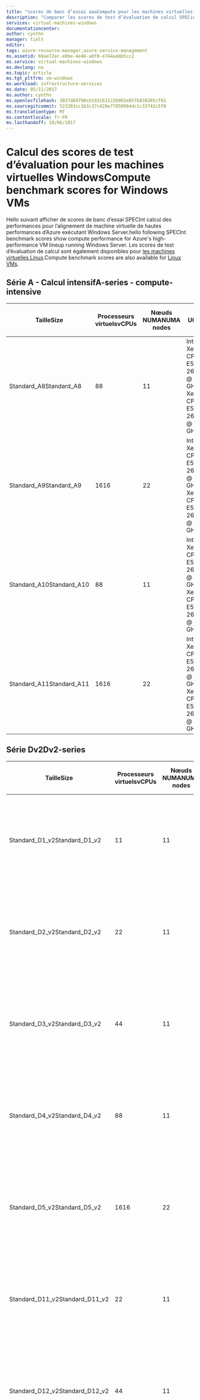 ```yaml
---
title: "scores de banc d’essai aaaCompute pour les machines virtuelles Windows | Documents Microsoft"
description: "Comparer les scores de test d’évaluation de calcul SPECint pour les machines virtuelles Azure exécutant Windows Server"
services: virtual-machines-windows
documentationcenter: 
author: cynthn
manager: timlt
editor: 
tags: azure-resource-manager,azure-service-management
ms.assetid: 69ae72ec-e8be-4e46-a8f0-e744aebb5cc2
ms.service: virtual-machines-windows
ms.devlang: na
ms.topic: article
ms.tgt_pltfrm: vm-windows
ms.workload: infrastructure-services
ms.date: 05/11/2017
ms.author: cynthn
ms.openlocfilehash: 3037d69790cb193161122b902e85fb838285cf81
ms.sourcegitcommit: 523283cc1b3c37c428e77850964dc1c33742c5f0
ms.translationtype: MT
ms.contentlocale: fr-FR
ms.lasthandoff: 10/06/2017
---
```

# <a name="compute-benchmark-scores-for-windows-vms"></a><span data-ttu-id="be44f-103">Calcul des scores de test d’évaluation pour les machines virtuelles Windows</span><span class="sxs-lookup"><span data-stu-id="be44f-103">Compute benchmark scores for Windows VMs</span></span>
<span data-ttu-id="be44f-104">Hello suivant afficher de scores de banc d’essai SPECInt calcul des performances pour l’alignement de machine virtuelle de hautes performances d’Azure exécutant Windows Server.</span><span class="sxs-lookup"><span data-stu-id="be44f-104">hello following SPECInt benchmark scores show compute performance for Azure's high-performance VM lineup running Windows Server.</span></span> <span data-ttu-id="be44f-105">Les scores de test d’évaluation de calcul sont également disponibles pour [les machines virtuelles Linux](../linux/compute-benchmark-scores.md?toc=%2fazure%2fvirtual-machines%2flinux%2ftoc.json).</span><span class="sxs-lookup"><span data-stu-id="be44f-105">Compute benchmark scores are also available for [Linux VMs](../linux/compute-benchmark-scores.md?toc=%2fazure%2fvirtual-machines%2flinux%2ftoc.json).</span></span>

## <a name="a-series---compute-intensive"></a><span data-ttu-id="be44f-106">Série A - Calcul intensif</span><span class="sxs-lookup"><span data-stu-id="be44f-106">A-series - compute-intensive</span></span>
| <span data-ttu-id="be44f-107">Taille</span><span class="sxs-lookup"><span data-stu-id="be44f-107">Size</span></span> | <span data-ttu-id="be44f-108">Processeurs virtuels</span><span class="sxs-lookup"><span data-stu-id="be44f-108">vCPUs</span></span> | <span data-ttu-id="be44f-109">Nœuds NUMA</span><span class="sxs-lookup"><span data-stu-id="be44f-109">NUMA nodes</span></span> | <span data-ttu-id="be44f-110">UC</span><span class="sxs-lookup"><span data-stu-id="be44f-110">CPU</span></span> | <span data-ttu-id="be44f-111">Exécutions</span><span class="sxs-lookup"><span data-stu-id="be44f-111">Runs</span></span> | <span data-ttu-id="be44f-112">Taux de base moy.</span><span class="sxs-lookup"><span data-stu-id="be44f-112">Avg base rate</span></span> | <span data-ttu-id="be44f-113">StdDev</span><span class="sxs-lookup"><span data-stu-id="be44f-113">StdDev</span></span> |
| --- | --- | --- | --- | --- | --- | --- |
| <span data-ttu-id="be44f-114">Standard_A8</span><span class="sxs-lookup"><span data-stu-id="be44f-114">Standard_A8</span></span> |<span data-ttu-id="be44f-115">8</span><span class="sxs-lookup"><span data-stu-id="be44f-115">8</span></span> |<span data-ttu-id="be44f-116">1</span><span class="sxs-lookup"><span data-stu-id="be44f-116">1</span></span> |<span data-ttu-id="be44f-117">Intel Xeon CPU E5-2670 0 @ 2,6 GHz</span><span class="sxs-lookup"><span data-stu-id="be44f-117">Intel Xeon CPU E5-2670 0 @ 2.6 GHz</span></span> |<span data-ttu-id="be44f-118">10</span><span class="sxs-lookup"><span data-stu-id="be44f-118">10</span></span> |<span data-ttu-id="be44f-119">236.1</span><span class="sxs-lookup"><span data-stu-id="be44f-119">236.1</span></span> |<span data-ttu-id="be44f-120">1.1</span><span class="sxs-lookup"><span data-stu-id="be44f-120">1.1</span></span> |
| <span data-ttu-id="be44f-121">Standard_A9</span><span class="sxs-lookup"><span data-stu-id="be44f-121">Standard_A9</span></span> |<span data-ttu-id="be44f-122">16</span><span class="sxs-lookup"><span data-stu-id="be44f-122">16</span></span> |<span data-ttu-id="be44f-123">2</span><span class="sxs-lookup"><span data-stu-id="be44f-123">2</span></span> |<span data-ttu-id="be44f-124">Intel Xeon CPU E5-2670 0 @ 2,6 GHz</span><span class="sxs-lookup"><span data-stu-id="be44f-124">Intel Xeon CPU E5-2670 0 @ 2.6 GHz</span></span> |<span data-ttu-id="be44f-125">10</span><span class="sxs-lookup"><span data-stu-id="be44f-125">10</span></span> |<span data-ttu-id="be44f-126">450.3</span><span class="sxs-lookup"><span data-stu-id="be44f-126">450.3</span></span> |<span data-ttu-id="be44f-127">7.0</span><span class="sxs-lookup"><span data-stu-id="be44f-127">7.0</span></span> |
| <span data-ttu-id="be44f-128">Standard_A10</span><span class="sxs-lookup"><span data-stu-id="be44f-128">Standard_A10</span></span> |<span data-ttu-id="be44f-129">8</span><span class="sxs-lookup"><span data-stu-id="be44f-129">8</span></span> |<span data-ttu-id="be44f-130">1</span><span class="sxs-lookup"><span data-stu-id="be44f-130">1</span></span> |<span data-ttu-id="be44f-131">Intel Xeon CPU E5-2670 0 @ 2,6 GHz</span><span class="sxs-lookup"><span data-stu-id="be44f-131">Intel Xeon CPU E5-2670 0 @ 2.6 GHz</span></span> |<span data-ttu-id="be44f-132">5</span><span class="sxs-lookup"><span data-stu-id="be44f-132">5</span></span> |<span data-ttu-id="be44f-133">235.6</span><span class="sxs-lookup"><span data-stu-id="be44f-133">235.6</span></span> |<span data-ttu-id="be44f-134">0.9</span><span class="sxs-lookup"><span data-stu-id="be44f-134">0.9</span></span> |
| <span data-ttu-id="be44f-135">Standard_A11</span><span class="sxs-lookup"><span data-stu-id="be44f-135">Standard_A11</span></span> |<span data-ttu-id="be44f-136">16</span><span class="sxs-lookup"><span data-stu-id="be44f-136">16</span></span> |<span data-ttu-id="be44f-137">2</span><span class="sxs-lookup"><span data-stu-id="be44f-137">2</span></span> |<span data-ttu-id="be44f-138">Intel Xeon CPU E5-2670 0 @ 2,6 GHz</span><span class="sxs-lookup"><span data-stu-id="be44f-138">Intel Xeon CPU E5-2670 0 @ 2.6 GHz</span></span> |<span data-ttu-id="be44f-139">7</span><span class="sxs-lookup"><span data-stu-id="be44f-139">7</span></span> |<span data-ttu-id="be44f-140">454.7</span><span class="sxs-lookup"><span data-stu-id="be44f-140">454.7</span></span> |<span data-ttu-id="be44f-141">4.8</span><span class="sxs-lookup"><span data-stu-id="be44f-141">4.8</span></span> |

## <a name="dv2-series"></a><span data-ttu-id="be44f-142">Série Dv2</span><span class="sxs-lookup"><span data-stu-id="be44f-142">Dv2-series</span></span>
| <span data-ttu-id="be44f-143">Taille</span><span class="sxs-lookup"><span data-stu-id="be44f-143">Size</span></span> | <span data-ttu-id="be44f-144">Processeurs virtuels</span><span class="sxs-lookup"><span data-stu-id="be44f-144">vCPUs</span></span> | <span data-ttu-id="be44f-145">Nœuds NUMA</span><span class="sxs-lookup"><span data-stu-id="be44f-145">NUMA nodes</span></span> | <span data-ttu-id="be44f-146">UC</span><span class="sxs-lookup"><span data-stu-id="be44f-146">CPU</span></span> | <span data-ttu-id="be44f-147">Exécutions</span><span class="sxs-lookup"><span data-stu-id="be44f-147">Runs</span></span> | <span data-ttu-id="be44f-148">Taux de base moy.</span><span class="sxs-lookup"><span data-stu-id="be44f-148">Avg base rate</span></span> | <span data-ttu-id="be44f-149">StdDev</span><span class="sxs-lookup"><span data-stu-id="be44f-149">StdDev</span></span> |
| --- | --- | --- | --- | --- | --- | --- |
| <span data-ttu-id="be44f-150">Standard_D1_v2</span><span class="sxs-lookup"><span data-stu-id="be44f-150">Standard_D1_v2</span></span> |<span data-ttu-id="be44f-151">1</span><span class="sxs-lookup"><span data-stu-id="be44f-151">1</span></span> |<span data-ttu-id="be44f-152">1</span><span class="sxs-lookup"><span data-stu-id="be44f-152">1</span></span> |<span data-ttu-id="be44f-153">Intel Xeon E5-2673 v3 @ 2,4 GHz</span><span class="sxs-lookup"><span data-stu-id="be44f-153">Intel Xeon E5-2673 v3 @ 2.4 GHz</span></span> |<span data-ttu-id="be44f-154">83</span><span class="sxs-lookup"><span data-stu-id="be44f-154">83</span></span> |<span data-ttu-id="be44f-155">36.6</span><span class="sxs-lookup"><span data-stu-id="be44f-155">36.6</span></span> |<span data-ttu-id="be44f-156">2.6</span><span class="sxs-lookup"><span data-stu-id="be44f-156">2.6</span></span> |
| <span data-ttu-id="be44f-157">Standard_D2_v2</span><span class="sxs-lookup"><span data-stu-id="be44f-157">Standard_D2_v2</span></span> |<span data-ttu-id="be44f-158">2</span><span class="sxs-lookup"><span data-stu-id="be44f-158">2</span></span> |<span data-ttu-id="be44f-159">1</span><span class="sxs-lookup"><span data-stu-id="be44f-159">1</span></span> |<span data-ttu-id="be44f-160">Intel Xeon E5-2673 v3 @ 2,4 GHz</span><span class="sxs-lookup"><span data-stu-id="be44f-160">Intel Xeon E5-2673 v3 @ 2.4 GHz</span></span> |<span data-ttu-id="be44f-161">27</span><span class="sxs-lookup"><span data-stu-id="be44f-161">27</span></span> |<span data-ttu-id="be44f-162">70.0</span><span class="sxs-lookup"><span data-stu-id="be44f-162">70.0</span></span> |<span data-ttu-id="be44f-163">3.7</span><span class="sxs-lookup"><span data-stu-id="be44f-163">3.7</span></span> |
| <span data-ttu-id="be44f-164">Standard_D3_v2</span><span class="sxs-lookup"><span data-stu-id="be44f-164">Standard_D3_v2</span></span> |<span data-ttu-id="be44f-165">4</span><span class="sxs-lookup"><span data-stu-id="be44f-165">4</span></span> |<span data-ttu-id="be44f-166">1</span><span class="sxs-lookup"><span data-stu-id="be44f-166">1</span></span> |<span data-ttu-id="be44f-167">Intel Xeon E5-2673 v3 @ 2,4 GHz</span><span class="sxs-lookup"><span data-stu-id="be44f-167">Intel Xeon E5-2673 v3 @ 2.4 GHz</span></span> |<span data-ttu-id="be44f-168">19</span><span class="sxs-lookup"><span data-stu-id="be44f-168">19</span></span> |<span data-ttu-id="be44f-169">130.5</span><span class="sxs-lookup"><span data-stu-id="be44f-169">130.5</span></span> |<span data-ttu-id="be44f-170">4.4</span><span class="sxs-lookup"><span data-stu-id="be44f-170">4.4</span></span> |
| <span data-ttu-id="be44f-171">Standard_D4_v2</span><span class="sxs-lookup"><span data-stu-id="be44f-171">Standard_D4_v2</span></span> |<span data-ttu-id="be44f-172">8</span><span class="sxs-lookup"><span data-stu-id="be44f-172">8</span></span> |<span data-ttu-id="be44f-173">1</span><span class="sxs-lookup"><span data-stu-id="be44f-173">1</span></span> |<span data-ttu-id="be44f-174">Intel Xeon E5-2673 v3 @ 2,4 GHz</span><span class="sxs-lookup"><span data-stu-id="be44f-174">Intel Xeon E5-2673 v3 @ 2.4 GHz</span></span> |<span data-ttu-id="be44f-175">19</span><span class="sxs-lookup"><span data-stu-id="be44f-175">19</span></span> |<span data-ttu-id="be44f-176">238.1</span><span class="sxs-lookup"><span data-stu-id="be44f-176">238.1</span></span> |<span data-ttu-id="be44f-177">5.2</span><span class="sxs-lookup"><span data-stu-id="be44f-177">5.2</span></span> |
| <span data-ttu-id="be44f-178">Standard_D5_v2</span><span class="sxs-lookup"><span data-stu-id="be44f-178">Standard_D5_v2</span></span> |<span data-ttu-id="be44f-179">16</span><span class="sxs-lookup"><span data-stu-id="be44f-179">16</span></span> |<span data-ttu-id="be44f-180">2</span><span class="sxs-lookup"><span data-stu-id="be44f-180">2</span></span> |<span data-ttu-id="be44f-181">Intel Xeon E5-2673 v3 @ 2,4 GHz</span><span class="sxs-lookup"><span data-stu-id="be44f-181">Intel Xeon E5-2673 v3 @ 2.4 GHz</span></span> |<span data-ttu-id="be44f-182">14</span><span class="sxs-lookup"><span data-stu-id="be44f-182">14</span></span> |<span data-ttu-id="be44f-183">460.9</span><span class="sxs-lookup"><span data-stu-id="be44f-183">460.9</span></span> |<span data-ttu-id="be44f-184">15.4</span><span class="sxs-lookup"><span data-stu-id="be44f-184">15.4</span></span> |
| <span data-ttu-id="be44f-185">Standard_D11_v2</span><span class="sxs-lookup"><span data-stu-id="be44f-185">Standard_D11_v2</span></span> |<span data-ttu-id="be44f-186">2</span><span class="sxs-lookup"><span data-stu-id="be44f-186">2</span></span> |<span data-ttu-id="be44f-187">1</span><span class="sxs-lookup"><span data-stu-id="be44f-187">1</span></span> |<span data-ttu-id="be44f-188">Intel Xeon E5-2673 v3 @ 2,4 GHz</span><span class="sxs-lookup"><span data-stu-id="be44f-188">Intel Xeon E5-2673 v3 @ 2.4 GHz</span></span> |<span data-ttu-id="be44f-189">19</span><span class="sxs-lookup"><span data-stu-id="be44f-189">19</span></span> |<span data-ttu-id="be44f-190">70.1</span><span class="sxs-lookup"><span data-stu-id="be44f-190">70.1</span></span> |<span data-ttu-id="be44f-191">3.7</span><span class="sxs-lookup"><span data-stu-id="be44f-191">3.7</span></span> |
| <span data-ttu-id="be44f-192">Standard_D12_v2</span><span class="sxs-lookup"><span data-stu-id="be44f-192">Standard_D12_v2</span></span> |<span data-ttu-id="be44f-193">4</span><span class="sxs-lookup"><span data-stu-id="be44f-193">4</span></span> |<span data-ttu-id="be44f-194">1</span><span class="sxs-lookup"><span data-stu-id="be44f-194">1</span></span> |<span data-ttu-id="be44f-195">Intel Xeon E5-2673 v3 @ 2,4 GHz</span><span class="sxs-lookup"><span data-stu-id="be44f-195">Intel Xeon E5-2673 v3 @ 2.4 GHz</span></span> |<span data-ttu-id="be44f-196">2</span><span class="sxs-lookup"><span data-stu-id="be44f-196">2</span></span> |<span data-ttu-id="be44f-197">132.0</span><span class="sxs-lookup"><span data-stu-id="be44f-197">132.0</span></span> |<span data-ttu-id="be44f-198">1.4</span><span class="sxs-lookup"><span data-stu-id="be44f-198">1.4</span></span> |
| <span data-ttu-id="be44f-199">Standard_D13_v2</span><span class="sxs-lookup"><span data-stu-id="be44f-199">Standard_D13_v2</span></span> |<span data-ttu-id="be44f-200">8</span><span class="sxs-lookup"><span data-stu-id="be44f-200">8</span></span> |<span data-ttu-id="be44f-201">1</span><span class="sxs-lookup"><span data-stu-id="be44f-201">1</span></span> |<span data-ttu-id="be44f-202">Intel Xeon E5-2673 v3 @ 2,4 GHz</span><span class="sxs-lookup"><span data-stu-id="be44f-202">Intel Xeon E5-2673 v3 @ 2.4 GHz</span></span> |<span data-ttu-id="be44f-203">17</span><span class="sxs-lookup"><span data-stu-id="be44f-203">17</span></span> |<span data-ttu-id="be44f-204">235.8</span><span class="sxs-lookup"><span data-stu-id="be44f-204">235.8</span></span> |<span data-ttu-id="be44f-205">3.8</span><span class="sxs-lookup"><span data-stu-id="be44f-205">3.8</span></span> |
| <span data-ttu-id="be44f-206">Standard_D14_v2</span><span class="sxs-lookup"><span data-stu-id="be44f-206">Standard_D14_v2</span></span> |<span data-ttu-id="be44f-207">16</span><span class="sxs-lookup"><span data-stu-id="be44f-207">16</span></span> |<span data-ttu-id="be44f-208">2</span><span class="sxs-lookup"><span data-stu-id="be44f-208">2</span></span> |<span data-ttu-id="be44f-209">Intel Xeon E5-2673 v3 @ 2,4 GHz</span><span class="sxs-lookup"><span data-stu-id="be44f-209">Intel Xeon E5-2673 v3 @ 2.4 GHz</span></span> |<span data-ttu-id="be44f-210">15</span><span class="sxs-lookup"><span data-stu-id="be44f-210">15</span></span> |<span data-ttu-id="be44f-211">460.8</span><span class="sxs-lookup"><span data-stu-id="be44f-211">460.8</span></span> |<span data-ttu-id="be44f-212">6.5</span><span class="sxs-lookup"><span data-stu-id="be44f-212">6.5</span></span> |

## <a name="g-series-gs-series"></a><span data-ttu-id="be44f-213">Série G, Série GS</span><span class="sxs-lookup"><span data-stu-id="be44f-213">G-series, GS-series</span></span>
| <span data-ttu-id="be44f-214">Taille</span><span class="sxs-lookup"><span data-stu-id="be44f-214">Size</span></span> | <span data-ttu-id="be44f-215">Processeurs virtuels</span><span class="sxs-lookup"><span data-stu-id="be44f-215">vCPUs</span></span> | <span data-ttu-id="be44f-216">Nœuds NUMA</span><span class="sxs-lookup"><span data-stu-id="be44f-216">NUMA nodes</span></span> | <span data-ttu-id="be44f-217">UC</span><span class="sxs-lookup"><span data-stu-id="be44f-217">CPU</span></span> | <span data-ttu-id="be44f-218">Exécutions</span><span class="sxs-lookup"><span data-stu-id="be44f-218">Runs</span></span> | <span data-ttu-id="be44f-219">Taux de base moy.</span><span class="sxs-lookup"><span data-stu-id="be44f-219">Avg base rate</span></span> | <span data-ttu-id="be44f-220">StdDev</span><span class="sxs-lookup"><span data-stu-id="be44f-220">StdDev</span></span> |
| --- | --- | --- | --- | --- | --- | --- |
| <span data-ttu-id="be44f-221">Standard_G1, Standard_GS1</span><span class="sxs-lookup"><span data-stu-id="be44f-221">Standard_G1, Standard_GS1</span></span> |<span data-ttu-id="be44f-222">2</span><span class="sxs-lookup"><span data-stu-id="be44f-222">2</span></span> |<span data-ttu-id="be44f-223">1</span><span class="sxs-lookup"><span data-stu-id="be44f-223">1</span></span> |<span data-ttu-id="be44f-224">Intel Xeon E5-2698B v3 @ 2 GHz</span><span class="sxs-lookup"><span data-stu-id="be44f-224">Intel Xeon E5-2698B v3 @ 2 GHz</span></span> |<span data-ttu-id="be44f-225">31</span><span class="sxs-lookup"><span data-stu-id="be44f-225">31</span></span> |<span data-ttu-id="be44f-226">71.8</span><span class="sxs-lookup"><span data-stu-id="be44f-226">71.8</span></span> |<span data-ttu-id="be44f-227">6.5</span><span class="sxs-lookup"><span data-stu-id="be44f-227">6.5</span></span> |
| <span data-ttu-id="be44f-228">Standard_G2, Standard_GS2</span><span class="sxs-lookup"><span data-stu-id="be44f-228">Standard_G2, Standard_GS2</span></span> |<span data-ttu-id="be44f-229">4</span><span class="sxs-lookup"><span data-stu-id="be44f-229">4</span></span> |<span data-ttu-id="be44f-230">1</span><span class="sxs-lookup"><span data-stu-id="be44f-230">1</span></span> |<span data-ttu-id="be44f-231">Intel Xeon E5-2698B v3 @ 2 GHz</span><span class="sxs-lookup"><span data-stu-id="be44f-231">Intel Xeon E5-2698B v3 @ 2 GHz</span></span> |<span data-ttu-id="be44f-232">5</span><span class="sxs-lookup"><span data-stu-id="be44f-232">5</span></span> |<span data-ttu-id="be44f-233">133.4</span><span class="sxs-lookup"><span data-stu-id="be44f-233">133.4</span></span> |<span data-ttu-id="be44f-234">13.0</span><span class="sxs-lookup"><span data-stu-id="be44f-234">13.0</span></span> |
| <span data-ttu-id="be44f-235">Standard_G3, Standard_GS3</span><span class="sxs-lookup"><span data-stu-id="be44f-235">Standard_G3, Standard_GS3</span></span> |<span data-ttu-id="be44f-236">8</span><span class="sxs-lookup"><span data-stu-id="be44f-236">8</span></span> |<span data-ttu-id="be44f-237">1</span><span class="sxs-lookup"><span data-stu-id="be44f-237">1</span></span> |<span data-ttu-id="be44f-238">Intel Xeon E5-2698B v3 @ 2 GHz</span><span class="sxs-lookup"><span data-stu-id="be44f-238">Intel Xeon E5-2698B v3 @ 2 GHz</span></span> |<span data-ttu-id="be44f-239">6</span><span class="sxs-lookup"><span data-stu-id="be44f-239">6</span></span> |<span data-ttu-id="be44f-240">242.3</span><span class="sxs-lookup"><span data-stu-id="be44f-240">242.3</span></span> |<span data-ttu-id="be44f-241">6.0</span><span class="sxs-lookup"><span data-stu-id="be44f-241">6.0</span></span> |
| <span data-ttu-id="be44f-242">Standard_G4, Standard_GS4</span><span class="sxs-lookup"><span data-stu-id="be44f-242">Standard_G4, Standard_GS4</span></span> |<span data-ttu-id="be44f-243">16</span><span class="sxs-lookup"><span data-stu-id="be44f-243">16</span></span> |<span data-ttu-id="be44f-244">1</span><span class="sxs-lookup"><span data-stu-id="be44f-244">1</span></span> |<span data-ttu-id="be44f-245">Intel Xeon E5-2698B v3 @ 2 GHz</span><span class="sxs-lookup"><span data-stu-id="be44f-245">Intel Xeon E5-2698B v3 @ 2 GHz</span></span> |<span data-ttu-id="be44f-246">15</span><span class="sxs-lookup"><span data-stu-id="be44f-246">15</span></span> |<span data-ttu-id="be44f-247">398.9</span><span class="sxs-lookup"><span data-stu-id="be44f-247">398.9</span></span> |<span data-ttu-id="be44f-248">6.0</span><span class="sxs-lookup"><span data-stu-id="be44f-248">6.0</span></span> |
| <span data-ttu-id="be44f-249">Standard_G5, Standard_GS5</span><span class="sxs-lookup"><span data-stu-id="be44f-249">Standard_G5, Standard_GS5</span></span> |<span data-ttu-id="be44f-250">32</span><span class="sxs-lookup"><span data-stu-id="be44f-250">32</span></span> |<span data-ttu-id="be44f-251">2</span><span class="sxs-lookup"><span data-stu-id="be44f-251">2</span></span> |<span data-ttu-id="be44f-252">Intel Xeon E5-2698B v3 @ 2 GHz</span><span class="sxs-lookup"><span data-stu-id="be44f-252">Intel Xeon E5-2698B v3 @ 2 GHz</span></span> |<span data-ttu-id="be44f-253">22</span><span class="sxs-lookup"><span data-stu-id="be44f-253">22</span></span> |<span data-ttu-id="be44f-254">762.8</span><span class="sxs-lookup"><span data-stu-id="be44f-254">762.8</span></span> |<span data-ttu-id="be44f-255">3.7</span><span class="sxs-lookup"><span data-stu-id="be44f-255">3.7</span></span> |

## <a name="h-series"></a><span data-ttu-id="be44f-256">Série H</span><span class="sxs-lookup"><span data-stu-id="be44f-256">H-series</span></span>
| <span data-ttu-id="be44f-257">Taille</span><span class="sxs-lookup"><span data-stu-id="be44f-257">Size</span></span> | <span data-ttu-id="be44f-258">Processeurs virtuels</span><span class="sxs-lookup"><span data-stu-id="be44f-258">vCPUs</span></span> | <span data-ttu-id="be44f-259">Nœuds NUMA</span><span class="sxs-lookup"><span data-stu-id="be44f-259">NUMA nodes</span></span> | <span data-ttu-id="be44f-260">UC</span><span class="sxs-lookup"><span data-stu-id="be44f-260">CPU</span></span> | <span data-ttu-id="be44f-261">Exécutions</span><span class="sxs-lookup"><span data-stu-id="be44f-261">Runs</span></span> | <span data-ttu-id="be44f-262">Taux de base moy.</span><span class="sxs-lookup"><span data-stu-id="be44f-262">Avg base rate</span></span>  | <span data-ttu-id="be44f-263">StdDev</span><span class="sxs-lookup"><span data-stu-id="be44f-263">StdDev</span></span> |
| --- | --- | --- | --- | --- | --- | --- |
| <span data-ttu-id="be44f-264">Standard_H8</span><span class="sxs-lookup"><span data-stu-id="be44f-264">Standard_H8</span></span> |<span data-ttu-id="be44f-265">8</span><span class="sxs-lookup"><span data-stu-id="be44f-265">8</span></span> |<span data-ttu-id="be44f-266">1</span><span class="sxs-lookup"><span data-stu-id="be44f-266">1</span></span> |<span data-ttu-id="be44f-267">Intel Xeon E5-2667 v3 @ 3,2 GHz</span><span class="sxs-lookup"><span data-stu-id="be44f-267">Intel Xeon E5-2667 v3 @ 3.2 GHz</span></span> |<span data-ttu-id="be44f-268">5</span><span class="sxs-lookup"><span data-stu-id="be44f-268">5</span></span> |<span data-ttu-id="be44f-269">297,4</span><span class="sxs-lookup"><span data-stu-id="be44f-269">297.4</span></span> |<span data-ttu-id="be44f-270">0.9</span><span class="sxs-lookup"><span data-stu-id="be44f-270">0.9</span></span> |
| <span data-ttu-id="be44f-271">Standard_H16</span><span class="sxs-lookup"><span data-stu-id="be44f-271">Standard_H16</span></span> |<span data-ttu-id="be44f-272">16</span><span class="sxs-lookup"><span data-stu-id="be44f-272">16</span></span> |<span data-ttu-id="be44f-273">2</span><span class="sxs-lookup"><span data-stu-id="be44f-273">2</span></span> |<span data-ttu-id="be44f-274">Intel Xeon E5-2667 v3 @ 3,2 GHz</span><span class="sxs-lookup"><span data-stu-id="be44f-274">Intel Xeon E5-2667 v3 @ 3.2 GHz</span></span> |<span data-ttu-id="be44f-275">5</span><span class="sxs-lookup"><span data-stu-id="be44f-275">5</span></span> |<span data-ttu-id="be44f-276">575,8</span><span class="sxs-lookup"><span data-stu-id="be44f-276">575.8</span></span> |<span data-ttu-id="be44f-277">6,8</span><span class="sxs-lookup"><span data-stu-id="be44f-277">6.8</span></span> |
| <span data-ttu-id="be44f-278">Standard_H8m</span><span class="sxs-lookup"><span data-stu-id="be44f-278">Standard_H8m</span></span> |<span data-ttu-id="be44f-279">8</span><span class="sxs-lookup"><span data-stu-id="be44f-279">8</span></span> |<span data-ttu-id="be44f-280">1</span><span class="sxs-lookup"><span data-stu-id="be44f-280">1</span></span> |<span data-ttu-id="be44f-281">Intel Xeon E5-2667 v3 @ 3,2 GHz</span><span class="sxs-lookup"><span data-stu-id="be44f-281">Intel Xeon E5-2667 v3 @ 3.2 GHz</span></span> |<span data-ttu-id="be44f-282">5</span><span class="sxs-lookup"><span data-stu-id="be44f-282">5</span></span> |<span data-ttu-id="be44f-283">297,0</span><span class="sxs-lookup"><span data-stu-id="be44f-283">297.0</span></span> |<span data-ttu-id="be44f-284">1.2</span><span class="sxs-lookup"><span data-stu-id="be44f-284">1.2</span></span> |
| <span data-ttu-id="be44f-285">Standard_H16m</span><span class="sxs-lookup"><span data-stu-id="be44f-285">Standard_H16m</span></span> |<span data-ttu-id="be44f-286">16</span><span class="sxs-lookup"><span data-stu-id="be44f-286">16</span></span> |<span data-ttu-id="be44f-287">2</span><span class="sxs-lookup"><span data-stu-id="be44f-287">2</span></span> |<span data-ttu-id="be44f-288">Intel Xeon E5-2667 v3 @ 3,2 GHz</span><span class="sxs-lookup"><span data-stu-id="be44f-288">Intel Xeon E5-2667 v3 @ 3.2 GHz</span></span> |<span data-ttu-id="be44f-289">5</span><span class="sxs-lookup"><span data-stu-id="be44f-289">5</span></span> |<span data-ttu-id="be44f-290">572,2</span><span class="sxs-lookup"><span data-stu-id="be44f-290">572.2</span></span> |<span data-ttu-id="be44f-291">3.9</span><span class="sxs-lookup"><span data-stu-id="be44f-291">3.9</span></span> |
| <span data-ttu-id="be44f-292">Standard_H16r</span><span class="sxs-lookup"><span data-stu-id="be44f-292">Standard_H16r</span></span> |<span data-ttu-id="be44f-293">16</span><span class="sxs-lookup"><span data-stu-id="be44f-293">16</span></span> |<span data-ttu-id="be44f-294">2</span><span class="sxs-lookup"><span data-stu-id="be44f-294">2</span></span> |<span data-ttu-id="be44f-295">Intel Xeon E5-2667 v3 @ 3,2 GHz</span><span class="sxs-lookup"><span data-stu-id="be44f-295">Intel Xeon E5-2667 v3 @ 3.2 GHz</span></span> |<span data-ttu-id="be44f-296">5</span><span class="sxs-lookup"><span data-stu-id="be44f-296">5</span></span> |<span data-ttu-id="be44f-297">573,2</span><span class="sxs-lookup"><span data-stu-id="be44f-297">573.2</span></span> |<span data-ttu-id="be44f-298">2,9</span><span class="sxs-lookup"><span data-stu-id="be44f-298">2.9</span></span> |
| <span data-ttu-id="be44f-299">Standard_H16mr</span><span class="sxs-lookup"><span data-stu-id="be44f-299">Standard_H16mr</span></span> |<span data-ttu-id="be44f-300">16</span><span class="sxs-lookup"><span data-stu-id="be44f-300">16</span></span> |<span data-ttu-id="be44f-301">2</span><span class="sxs-lookup"><span data-stu-id="be44f-301">2</span></span> |<span data-ttu-id="be44f-302">Intel Xeon E5-2667 v3 @ 3,2 GHz</span><span class="sxs-lookup"><span data-stu-id="be44f-302">Intel Xeon E5-2667 v3 @ 3.2 GHz</span></span> |<span data-ttu-id="be44f-303">7</span><span class="sxs-lookup"><span data-stu-id="be44f-303">7</span></span> |<span data-ttu-id="be44f-304">569,6</span><span class="sxs-lookup"><span data-stu-id="be44f-304">569.6</span></span> |<span data-ttu-id="be44f-305">2.8</span><span class="sxs-lookup"><span data-stu-id="be44f-305">2.8</span></span> |

## <a name="about-specint"></a><span data-ttu-id="be44f-306">À propos de SPECint</span><span class="sxs-lookup"><span data-stu-id="be44f-306">About SPECint</span></span>
<span data-ttu-id="be44f-307">Les chiffres Windows ont été calculés en exécutant [SPECint 2006](https://www.spec.org/cpu2006/results/rint2006.html) sur Windows Server.</span><span class="sxs-lookup"><span data-stu-id="be44f-307">Windows numbers were computed by running [SPECint 2006](https://www.spec.org/cpu2006/results/rint2006.html) on Windows Server.</span></span> <span data-ttu-id="be44f-308">SPECint a été exécuté à l’aide d’option de taux de base hello (SPECint_rate2006), avec une copie par cœur.</span><span class="sxs-lookup"><span data-stu-id="be44f-308">SPECint was run using hello base rate option (SPECint_rate2006), with one copy per core.</span></span> <span data-ttu-id="be44f-309">SPECint compose de 12 tests distincts, chacun s’exécuter trois fois, en prenant la valeur médiane de hello chaque test et leur pondération tooform un score de composite.</span><span class="sxs-lookup"><span data-stu-id="be44f-309">SPECint consists of 12 separate tests, each run three times, taking hello median value from each test and weighting them tooform a composite score.</span></span> <span data-ttu-id="be44f-310">Ces tests ont été exécutées sur plusieurs machines virtuelles tooprovide hello moyenne les scores indiqués.</span><span class="sxs-lookup"><span data-stu-id="be44f-310">Those tests were then run across multiple VMs tooprovide hello average scores shown.</span></span>

## <a name="next-steps"></a><span data-ttu-id="be44f-311">Étapes suivantes</span><span class="sxs-lookup"><span data-stu-id="be44f-311">Next steps</span></span>
* <span data-ttu-id="be44f-312">Pour plus d’informations sur les capacités de stockage, les détails du disque et d’autres considérations relatives au choix d’une taille de machine virtuelle, consultez [Tailles des machines virtuelles](sizes.md?toc=%2fazure%2fvirtual-machines%2fwindows%2ftoc.json).</span><span class="sxs-lookup"><span data-stu-id="be44f-312">For storage capacities, disk details, and additional considerations for choosing among VM sizes, see [Sizes for virtual machines](sizes.md?toc=%2fazure%2fvirtual-machines%2fwindows%2ftoc.json).</span></span>

